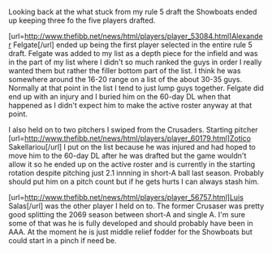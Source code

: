 Looking back at the what stuck from my rule 5 draft the Showboats ended up keeping three fo the five players drafted.

[url=http://www.thefibb.net/news/html/players/player_53084.html]Alexander Felgate[/url] ended up being the first player selected in the entire rule 5 draft.  Felgate was added to my list as a depth piece for the infield and was in the part of my list where I didn't so much ranked the guys in order I really wanted them but rather the filler bottom part of the list.  I think he was somewhere around the 16-20 range on a list of the about 30-35 guys.  Normally at that point in the list I tend to just lump guys together.
Felgate did end up with an injury and I buried him on the 60-day DL when that happened as I didn't expect him to make the active roster anyway at that point.

I also held on to two pitchers I swiped from the Crusaders.  Starting pitcher [url=http://www.thefibb.net/news/html/players/player_60179.html]Zotico Sakellariou[/url] I put on the list because he was injured and had hoped to move him to the 60-day DL after he was drafted but the game wouldn't allow it so he ended up on the active roster and is currently in the starting rotation despite pitching just 2.1 innning in short-A ball last season.  Probably should put him on a pitch count but if he gets hurts I can always stash him.

[url=http://www.thefibb.net/news/html/players/player_56757.html]Luis Salas[/url] was the other player I held on to.  The former Crusaser was pretty good splitting the 2069 season between short-A and single A.  I'm sure some of that was he is fully developed and should probably have been in AAA.  At the moment he is just middle relief fodder for the Showboats but could start in a pinch if need be.
